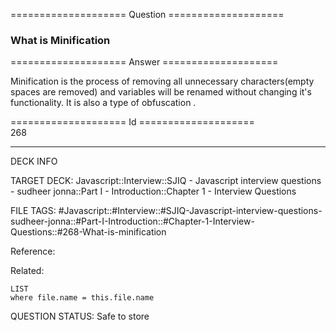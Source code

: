 ==================== Question ====================  

### What is Minification  

==================== Answer ====================  

Minification is the process of removing all unnecessary characters(empty spaces
are removed) and variables will be renamed without changing it's functionality.
It is also a type of obfuscation .

==================== Id ====================  
268
<!--ID: 1707879866831-->

---

DECK INFO

TARGET DECK: Javascript::Interview::SJIQ - Javascript interview questions - sudheer jonna::Part I - Introduction::Chapter 1 - Interview Questions

FILE TAGS: #Javascript::#Interview::#SJIQ-Javascript-interview-questions-sudheer-jonna::#Part-I-Introduction::#Chapter-1-Interview-Questions::#268-What-is-minification

Reference:

Related:

```dataview
LIST
where file.name = this.file.name
```
QUESTION STATUS: Safe to store
